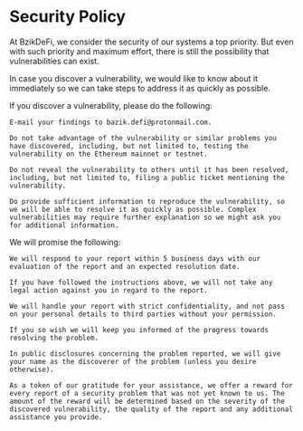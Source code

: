 # Security Policy

At BzikDeFi, we consider the security of our systems a top priority. But even with such priority and maximum effort, there is still the possibility that vulnerabilities can exist.

In case you discover a vulnerability, we would like to know about it immediately so we can take steps to address it as quickly as possible.

If you discover a vulnerability, please do the following:

    E-mail your findings to bazik.defi@protonmail.com.

    Do not take advantage of the vulnerability or similar problems you have discovered, including, but not limited to, testing the vulnerability on the Ethereum mainnet or testnet.

    Do not reveal the vulnerability to others until it has been resolved, including, but not limited to, filing a public ticket mentioning the vulnerability.

    Do provide sufficient information to reproduce the vulnerability, so we will be able to resolve it as quickly as possible. Complex vulnerabilities may require further explanation so we might ask you for additional information.

We will promise the following:

    We will respond to your report within 5 business days with our evaluation of the report and an expected resolution date.

    If you have followed the instructions above, we will not take any legal action against you in regard to the report.

    We will handle your report with strict confidentiality, and not pass on your personal details to third parties without your permission.

    If you so wish we will keep you informed of the progress towards resolving the problem.

    In public disclosures concerning the problem reported, we will give your name as the discoverer of the problem (unless you desire otherwise).

    As a token of our gratitude for your assistance, we offer a reward for every report of a security problem that was not yet known to us. The amount of the reward will be determined based on the severity of the discovered vulnerability, the quality of the report and any additional assistance you provide.
